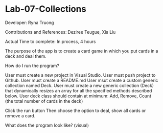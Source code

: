 # Lab-07-Collections

Developer: Ryna Truong

Contributions and References: Deziree Teugue, Xia Liu

Actual Time to complete: In process, 4 hours

The purpose of the app is to create a card game in which you put cards in a deck and deal them.

How do I run the program?

User must create a new project in Visual Studio. User must push project to Github. User must create a README.md User msut create a custom generic collection named Deck<T>. User must create a new generic collection (Deck<T>) that dynamically resizes an array for all the specified methods described below. User deck class should contain at minimum: Add, Remove, Count (the total number of cards in the deck)

Click the run button Then choose the option to deal, show all cards or remove a card.

What does the program look like? (visual) 
